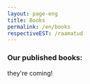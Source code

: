 ```yaml
---
layout: page-eng
title: Books
permalink: /en/books
respectiveEST: /raamatud
---
```


<h3>Our published books:</h3>

<p>they're coming!</p>

<!--<section>
{% for item in site.books %}
<div class="book">
<div class="book-pic">
<img src="{{ item.pic }}" alt="{{ item.title }} photo" />
</div>
<div class="book-desc">
<h2>{{ item.title }}</h2>
<p>{{ item.description }}</p>
{% if item.buy-link %}
<a href="{{ item.buy-link }}" style="font-size: 2em;">Buy</a>
{% endif %}
</div>
</div>
<hr>
{% endfor %}
</section>-->
